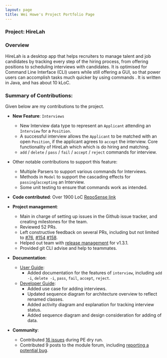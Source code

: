 ```yaml
---
layout: page
title: Wei Howe's Project Portfolio Page
---
```


### Project: HireLah

### Overview
HireLah is a desktop app that helps recruiters to manage talent and job candidates by tracking every step of the hiring 
process, from offering positions to scheduling interviews with candidates. It is optimised for Command Line Interface 
(CLI) users while still offering a GUI, so that power users can accomplish tasks much quicker by using commands . It is 
written in Java, and has about 10 kLoC.

### Summary of Contributions:
Given below are my contributions to the project.

* **New Feature**: `Interviews`
  * New Interview data type to represent an `Applicant` 
  attending an `Interview` for a `Position`.
  * A successful interview allows the `Applicant` to be 
  matched with an open `Position`, if the applicant agrees to 
  `accept` the interview. Core functionality of HireLah which 
  which is do hiring and matching.
  * `add` / `delete` / `pass` / `fail` / `accept` / `reject` 
  commands for interview.


* Other notable contributions to support this feature:
  * Multiple Parsers to support various commands for Interviews.
  * Methods in `Model` to support the cascading effects for `passing`/`accepting` an Interview.
  * Some unit testing to ensure that commands work as intended.
  

* **Code contributed**: Over 1900 LoC [RepoSense link](https://nus-cs2103-ay2122s2.github.io/tp-dashboard/?search=goalfix&sort=groupTitle&sortWithin=title&timeframe=commit&mergegroup=&groupSelect=groupByAuthors&breakdown=true&checkedFileTypes=docs~functional-code~test-code~other&since=2022-02-18)


* **Project management**:
  * Main in charge of setting up issues in the Github issue tracker,
  and creating milestones for the team.
  * Reviewed 52 PRs.
  * Left constructive feedback on several PRs, including but not limited to [#76](https://github.com/AY2122S2-CS2103-W17-4/tp/pull/76), 
  [#154](https://github.com/AY2122S2-CS2103-W17-4/tp/pull/154) [#158](https://github.com/AY2122S2-CS2103-W17-4/tp/pull/158).
  * Helped out team with [release management](https://github.com/AY2122S2-CS2103-W17-4/tp/releases) for v1.3.1.
  * Provided git CLI advise and help to teammates.
  

* **Documentation**:
  * [User Guide](https://ay2122s2-cs2103-w17-4.github.io/tp/UserGuide.html):
    * Added documentation for the features of `interview`, including
    `add -i`, `delete -i`, `pass`, `fail`, `accept`, `reject`.
  * [Developer Guide](https://ay2122s2-cs2103-w17-4.github.io/tp/DeveloperGuide.html):
    * Added use case for adding interviews.
    * Updated sequence diagram for architecture overview to reflect renamed classes.
    * Added activity diagram and explanation for tracking interview status.
    * Added sequence diagram and design consideration for adding of data.
    
* **Community**:
  * Contributed [16 issues](https://github.com/goalfix/ped/issues) during PE dry run.
  * Contributed 9 posts to the module forum, including [reporting a potential bug](https://github.com/nus-cs2103-AY2122S2/forum/issues/228).
